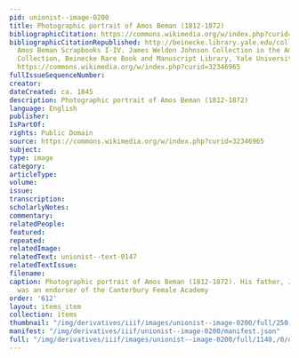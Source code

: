 ```yaml
---
pid: unionist--image-0200
title: Photographic portrait of Amos Beman (1812-1872)
bibliographicCitation: https://commons.wikimedia.org/w/index.php?curid=32346965
bibliographicCitationRepublished: http://beinecke.library.yale.edu/collections/highlights/amos-beman-scrapbooks
  Amos Beman Scrapbooks I-IV. James Weldon Johnson Collection in the American Literature
  Collection, Beinecke Rare Book and Manuscript Library, Yale University, Public Domain,
  https://commons.wikimedia.org/w/index.php?curid=32346965
fullIssueSequenceNumber: 
creator: 
dateCreated: ca. 1845
description: Photographic portrait of Amos Beman (1812-1872)
language: English
publisher: 
IsPartOf: 
rights: Public Domain
source: https://commons.wikimedia.org/w/index.php?curid=32346965
subject: 
type: image
category: 
articleType: 
volume: 
issue: 
transcription: 
scholarlyNotes: 
commentary: 
relatedPeople: 
featured: 
repeated: 
relatedImage: 
relatedText: unionist--text-0147
relatedTextIssue: 
filename: 
caption: Photographic portrait of Amos Beman (1812-1872). His father, Jeheil Beman,
  was an endorser of the Canterbury Female Academy
order: '612'
layout: items_item
collection: items
thumbnail: "/img/derivatives/iiif/images/unionist--image-0200/full/250,/0/default.jpg"
manifest: "/img/derivatives/iiif/unionist--image-0200/manifest.json"
full: "/img/derivatives/iiif/images/unionist--image-0200/full/1140,/0/default.jpg"
---
```


